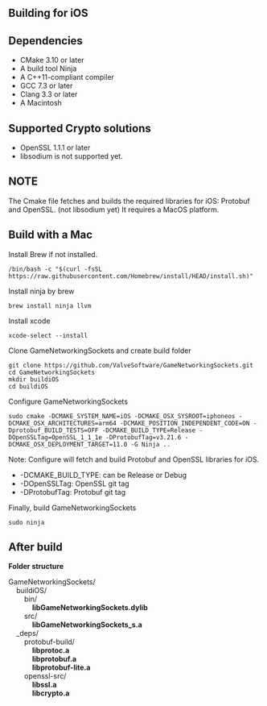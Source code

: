 Building for iOS
---

## Dependencies

* CMake 3.10 or later
* A build tool Ninja
* A C++11-compliant compiler
* GCC 7.3 or later
* Clang 3.3 or later
* A Macintosh

## Supported Crypto solutions
* OpenSSL 1.1.1 or later
* libsodium is not supported yet.

## NOTE

The Cmake file fetches and builds the required libraries for iOS: Protobuf and OpenSSL. (not libsodium yet)
It requires a MacOS platform.

## Build with a Mac

Install Brew if not installed.
```
/bin/bash -c "$(curl -fsSL https://raw.githubusercontent.com/Homebrew/install/HEAD/install.sh)"
```

Install ninja by brew
```
brew install ninja llvm
```
Install xcode
```
xcode-select --install
```
Clone GameNetworkingSockets and create build folder
```
git clone https://github.com/ValveSoftware/GameNetworkingSockets.git
cd GameNetworkingSockets
mkdir buildiOS
cd buildiOS
```

Configure GameNetworkingSockets
```
sudo cmake -DCMAKE_SYSTEM_NAME=iOS -DCMAKE_OSX_SYSROOT=iphoneos -DCMAKE_OSX_ARCHITECTURES=arm64 -DCMAKE_POSITION_INDEPENDENT_CODE=ON -Dprotobuf_BUILD_TESTS=OFF -DCMAKE_BUILD_TYPE=Release -DOpenSSLTag=OpenSSL_1_1_1e -DProtobufTag=v3.21.6 -DCMAKE_OSX_DEPLOYMENT_TARGET=11.0 -G Ninja ..
```
Note: Configure will fetch and build Protobuf and OpenSSL libraries for iOS.

* -DCMAKE_BUILD_TYPE: can be Release or Debug
* -DOpenSSLTag: OpenSSL git tag
* -DProtobufTag: Protobuf git tag

Finally, build GameNetworkingSockets
```
sudo ninja
```

## After build
**Folder structure**

GameNetworkingSockets/</br>
&nbsp;&nbsp;&nbsp;&nbsp;buildiOS/</br>
&nbsp;&nbsp;&nbsp;&nbsp;&nbsp;&nbsp;&nbsp;&nbsp;bin/</br>
&nbsp;&nbsp;&nbsp;&nbsp;&nbsp;&nbsp;&nbsp;&nbsp;&nbsp;&nbsp;&nbsp;&nbsp;**libGameNetworkingSockets.dylib**</br>
&nbsp;&nbsp;&nbsp;&nbsp;&nbsp;&nbsp;&nbsp;&nbsp;src/</br>
&nbsp;&nbsp;&nbsp;&nbsp;&nbsp;&nbsp;&nbsp;&nbsp;&nbsp;&nbsp;&nbsp;&nbsp;**libGameNetworkingSockets_s.a**</br>
&nbsp;&nbsp;&nbsp;&nbsp;_deps/</br>
&nbsp;&nbsp;&nbsp;&nbsp;&nbsp;&nbsp;&nbsp;&nbsp;protobuf-build/</br>
&nbsp;&nbsp;&nbsp;&nbsp;&nbsp;&nbsp;&nbsp;&nbsp;&nbsp;&nbsp;&nbsp;&nbsp;**libprotoc.a**</br>
&nbsp;&nbsp;&nbsp;&nbsp;&nbsp;&nbsp;&nbsp;&nbsp;&nbsp;&nbsp;&nbsp;&nbsp;**libprotobuf.a**</br>
&nbsp;&nbsp;&nbsp;&nbsp;&nbsp;&nbsp;&nbsp;&nbsp;&nbsp;&nbsp;&nbsp;&nbsp;**libprotobuf-lite.a**</br>
&nbsp;&nbsp;&nbsp;&nbsp;&nbsp;&nbsp;&nbsp;&nbsp;openssl-src/</br>
&nbsp;&nbsp;&nbsp;&nbsp;&nbsp;&nbsp;&nbsp;&nbsp;&nbsp;&nbsp;&nbsp;&nbsp;**libssl.a**</br>
&nbsp;&nbsp;&nbsp;&nbsp;&nbsp;&nbsp;&nbsp;&nbsp;&nbsp;&nbsp;&nbsp;&nbsp;**libcrypto.a**</br>
